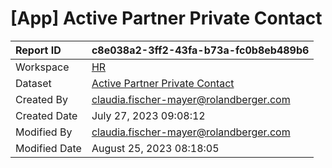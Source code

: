 



# [App] Active Partner Private Contact

|Report ID|c8e038a2-3ff2-43fa-b73a-fc0b8eb489b6|
| :--- | :--- |
|Workspace|[HR](../Workspaces/HR.md)|
|Dataset|[Active Partner Private Contact](../Datasets/Active-Partner-Private-Contact.md)|
|Created By|claudia.fischer-mayer@rolandberger.com|
|Created Date|July 27, 2023 09:08:12|
|Modified By|claudia.fischer-mayer@rolandberger.com|
|Modified Date|August 25, 2023 08:18:05|
